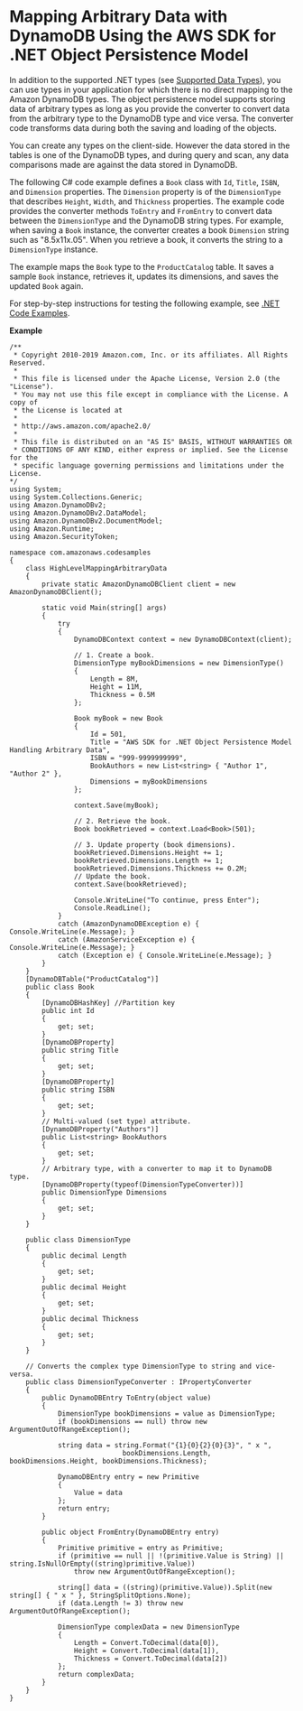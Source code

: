 # Mapping Arbitrary Data with DynamoDB Using the AWS SDK for \.NET Object Persistence Model<a name="DynamoDBContext.ArbitraryDataMapping"></a>

In addition to the supported \.NET types \(see [Supported Data Types](DotNetSDKHighLevel.md#DotNetDynamoDBContext.SupportedTypes)\), you can use types in your application for which there is no direct mapping to the Amazon DynamoDB types\. The object persistence model supports storing data of arbitrary types as long as you provide the converter to convert data from the arbitrary type to the DynamoDB type and vice versa\. The converter code transforms data during both the saving and loading of the objects\.

You can create any types on the client\-side\. However the data stored in the tables is one of the DynamoDB types, and during query and scan, any data comparisons made are against the data stored in DynamoDB\.

The following C\# code example defines a `Book` class with `Id`, `Title`, `ISBN`, and `Dimension` properties\. The `Dimension` property is of the `DimensionType` that describes `Height`, `Width`, and `Thickness` properties\. The example code provides the converter methods `ToEntry` and `FromEntry` to convert data between the `DimensionType` and the DynamoDB string types\. For example, when saving a `Book` instance, the converter creates a book `Dimension` string such as "8\.5x11x\.05"\. When you retrieve a book, it converts the string to a `DimensionType` instance\.

The example maps the `Book` type to the `ProductCatalog` table\. It saves a sample `Book` instance, retrieves it, updates its dimensions, and saves the updated `Book` again\.



For step\-by\-step instructions for testing the following example, see [\.NET Code Examples](CodeSamples.DotNet.md)\.

**Example**  

```
/**
 * Copyright 2010-2019 Amazon.com, Inc. or its affiliates. All Rights Reserved.
 *
 * This file is licensed under the Apache License, Version 2.0 (the "License").
 * You may not use this file except in compliance with the License. A copy of
 * the License is located at
 *
 * http://aws.amazon.com/apache2.0/
 *
 * This file is distributed on an "AS IS" BASIS, WITHOUT WARRANTIES OR
 * CONDITIONS OF ANY KIND, either express or implied. See the License for the
 * specific language governing permissions and limitations under the License.
*/
using System;
using System.Collections.Generic;
using Amazon.DynamoDBv2;
using Amazon.DynamoDBv2.DataModel;
using Amazon.DynamoDBv2.DocumentModel;
using Amazon.Runtime;
using Amazon.SecurityToken;

namespace com.amazonaws.codesamples
{
    class HighLevelMappingArbitraryData
    {
        private static AmazonDynamoDBClient client = new AmazonDynamoDBClient();

        static void Main(string[] args)
        {
            try
            {
                DynamoDBContext context = new DynamoDBContext(client);

                // 1. Create a book.
                DimensionType myBookDimensions = new DimensionType()
                {
                    Length = 8M,
                    Height = 11M,
                    Thickness = 0.5M
                };

                Book myBook = new Book
                {
                    Id = 501,
                    Title = "AWS SDK for .NET Object Persistence Model Handling Arbitrary Data",
                    ISBN = "999-9999999999",
                    BookAuthors = new List<string> { "Author 1", "Author 2" },
                    Dimensions = myBookDimensions
                };

                context.Save(myBook);

                // 2. Retrieve the book.
                Book bookRetrieved = context.Load<Book>(501);

                // 3. Update property (book dimensions).
                bookRetrieved.Dimensions.Height += 1;
                bookRetrieved.Dimensions.Length += 1;
                bookRetrieved.Dimensions.Thickness += 0.2M;
                // Update the book.
                context.Save(bookRetrieved);

                Console.WriteLine("To continue, press Enter");
                Console.ReadLine();
            }
            catch (AmazonDynamoDBException e) { Console.WriteLine(e.Message); }
            catch (AmazonServiceException e) { Console.WriteLine(e.Message); }
            catch (Exception e) { Console.WriteLine(e.Message); }
        }
    }
    [DynamoDBTable("ProductCatalog")]
    public class Book
    {
        [DynamoDBHashKey] //Partition key
        public int Id
        {
            get; set;
        }
        [DynamoDBProperty]
        public string Title
        {
            get; set;
        }
        [DynamoDBProperty]
        public string ISBN
        {
            get; set;
        }
        // Multi-valued (set type) attribute.
        [DynamoDBProperty("Authors")]
        public List<string> BookAuthors
        {
            get; set;
        }
        // Arbitrary type, with a converter to map it to DynamoDB type.
        [DynamoDBProperty(typeof(DimensionTypeConverter))]
        public DimensionType Dimensions
        {
            get; set;
        }
    }

    public class DimensionType
    {
        public decimal Length
        {
            get; set;
        }
        public decimal Height
        {
            get; set;
        }
        public decimal Thickness
        {
            get; set;
        }
    }

    // Converts the complex type DimensionType to string and vice-versa.
    public class DimensionTypeConverter : IPropertyConverter
    {
        public DynamoDBEntry ToEntry(object value)
        {
            DimensionType bookDimensions = value as DimensionType;
            if (bookDimensions == null) throw new ArgumentOutOfRangeException();

            string data = string.Format("{1}{0}{2}{0}{3}", " x ",
                            bookDimensions.Length, bookDimensions.Height, bookDimensions.Thickness);

            DynamoDBEntry entry = new Primitive
            {
                Value = data
            };
            return entry;
        }

        public object FromEntry(DynamoDBEntry entry)
        {
            Primitive primitive = entry as Primitive;
            if (primitive == null || !(primitive.Value is String) || string.IsNullOrEmpty((string)primitive.Value))
                throw new ArgumentOutOfRangeException();

            string[] data = ((string)(primitive.Value)).Split(new string[] { " x " }, StringSplitOptions.None);
            if (data.Length != 3) throw new ArgumentOutOfRangeException();

            DimensionType complexData = new DimensionType
            {
                Length = Convert.ToDecimal(data[0]),
                Height = Convert.ToDecimal(data[1]),
                Thickness = Convert.ToDecimal(data[2])
            };
            return complexData;
        }
    }
}
```